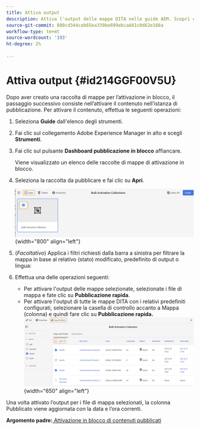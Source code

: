 ```yaml
---
title: Attiva output
description: Attiva l'output delle mappe DITA nelle guide AEM. Scopri come attivare i contenuti nell’istanza di pubblicazione.
source-git-commit: 880cd344ceb65ea339be699ebcad41c0d62e168a
workflow-type: tm+mt
source-wordcount: '193'
ht-degree: 2%

---
```


# Attiva output {#id214GGF00V5U}

Dopo aver creato una raccolta di mappe per l’attivazione in blocco, il passaggio successivo consiste nell’attivare il contenuto nell’istanza di pubblicazione. Per attivare il contenuto, effettua le seguenti operazioni:

1. Seleziona **Guide** dall&#39;elenco degli strumenti.

1. Fai clic sul collegamento Adobe Experience Manager in alto e scegli **Strumenti**.

1. Fai clic sul pulsante **Dashboard pubblicazione in blocco** affiancare.

   Viene visualizzato un elenco delle raccolte di mappe di attivazione in blocco.

1. Seleziona la raccolta da pubblicare e fai clic su **Apri**.

   ![](images/bulk-activation-collection-open.png){width="800" align="left"}

1. \(*Facoltativo*\) Applica i filtri richiesti dalla barra a sinistra per filtrare la mappa in base al relativo \(stato\) modificato, predefinito di output o lingua:
1. Effettua una delle operazioni seguenti:

   - Per attivare l&#39;output delle mappe selezionate, selezionate i file di mappa e fate clic su **Pubblicazione rapida**.
   - Per attivare l&#39;output di tutte le mappe DITA con i relativi predefiniti configurati, selezionare la casella di controllo accanto a Mappa \(colonna\) e quindi fare clic su **Pubblicazione rapida.**
     ![](images/bulk-activation-collection-quick-publish.png){width="650" align="left"}


Una volta attivato l’output per i file di mappa selezionati, la colonna Pubblicato viene aggiornata con la data e l’ora correnti.

**Argomento padre:**[ Attivazione in blocco di contenuti pubblicati](conf-bulk-activation.md)
